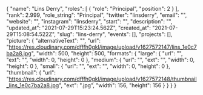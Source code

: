 {
 "name": "Lins Derry",
 "roles": [
  {
   "role": "Principal",
   "position": 2
  }
 ],
 "rank": 2.999,
 "role_string": "Principal",
 "twitter": "linsderry",
 "email": "",
 "website": "",
 "instagram": "linsderry",
 "start": "",
 "description": "",
 "updated_at": "2021-07-29T15:23:24.562Z",
 "created_at": "2021-07-29T15:08:54.522Z",
 "slug": "lins-derry",
 "events": [],
 "projects": [],
 "picture": {
  "alternativeText": "",
  "url": "https://res.cloudinary.com/dfffh0gkl/image/upload/v1627572147/lins_1e0c7ba2a8.jpg",
  "width": 500,
  "height": 500,
  "formats": {
   "large": {
    "url": "",
    "ext": "",
    "width": 0,
    "height": 0
   },
   "medium": {
    "url": "",
    "ext": "",
    "width": 0,
    "height": 0
   },
   "small": {
    "url": "",
    "ext": "",
    "width": 0,
    "height": 0
   },
   "thumbnail": {
    "url": "https://res.cloudinary.com/dfffh0gkl/image/upload/v1627572148/thumbnail_lins_1e0c7ba2a8.jpg",
    "ext": ".jpg",
    "width": 156,
    "height": 156
   }
  }
 }
}